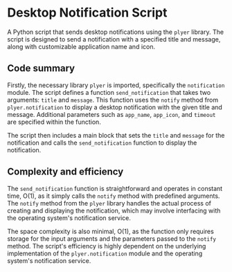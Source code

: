 # Desktop Notification Script

A Python script that sends desktop notifications using the `plyer` library. The script is designed to send a notification with a specified title and message, along with customizable application name and icon.

## Code summary

Firstly, the necessary library `plyer` is imported, specifically the `notification` module. The script defines a function `send_notification` that takes two arguments: `title` and `message`. This function uses the `notify` method from `plyer.notification` to display a desktop notification with the given title and message. Additional parameters such as `app_name`, `app_icon`, and `timeout` are specified within the function.

The script then includes a main block that sets the `title` and `message` for the notification and calls the `send_notification` function to display the notification.

## Complexity and efficiency

The `send_notification` function is straightforward and operates in constant time, O(1), as it simply calls the `notify` method with predefined arguments. The `notify` method from the `plyer` library handles the actual process of creating and displaying the notification, which may involve interfacing with the operating system's notification service.

The space complexity is also minimal, O(1), as the function only requires storage for the input arguments and the parameters passed to the `notify` method. The script's efficiency is highly dependent on the underlying implementation of the `plyer.notification` module and the operating system's notification service.